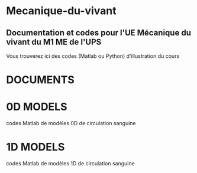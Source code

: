 # Mecanique-du-vivant
Documentation et codes pour l'UE Mécanique du vivant du M1 ME de l'UPS
----------------------------------------------------------------------

Vous trouverez ici des codes (Matlab ou Python) d'illustration du cours

# DOCUMENTS


# 0D MODELS
codes Matlab de modèles 0D de circulation sanguine

# 1D MODELS
codes Matlab de modèles 1D de circulation sanguine
